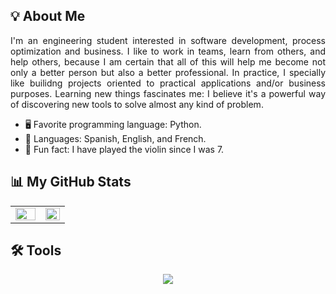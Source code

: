 <h2> 💡 About Me </h2>

<p align="justify" >
I'm an engineering student interested in software development, process optimization and business. I like to work in teams, learn from others, and help others, because I am certain that all of this will help me become not only a better person but also a better professional. In practice, I specially like builidng projects oriented to practical applications and/or business purposes. Learning new things fascinates me: I believe it's a powerful way of discovering new tools to solve almost any kind of problem.
</p>

- 🖥 Favorite programming language: Python.
- 💬 Languages: Spanish, English, and French.
- 🎻 Fun fact: I have played the violin since I was 7.

<h2> 📊 My GitHub Stats</h2>
<table>
  <tr>
    <td valign="left" width="55%">
      <img src="https://github-readme-stats.vercel.app/api?username=angelmtzr&show_icons=true&theme=dracula&count_private=true&hide_border=true" align="left" style="width: 100%" />
    </td>
    <td valign="left">
      <img src="https://github-readme-stats.vercel.app/api/top-langs/?username=angelmtzr&layout=compact&theme=dracula&hide=shaderlab,glsl,hlsl,jupyter%20notebook&hide_border=true" align="left" style="width: 100%" />
    </td>
  </tr>
</table>


<h2> 🛠 Tools </h2>

<p align="center">
    <img src="https://skillicons.dev/icons?i=html,css,sass,bootstrap,tailwind,js,ts,jquery,nodejs,express,postman,mongodb,vite,react,svelte,vue,heroku,docker,git,github,py,java,c,cpp,swift,unity,cs,idea,visualstudio,vscode,replit,androidstudio,kotlin,firebase,figma,latex,md,discord&theme=light" />
</p>
